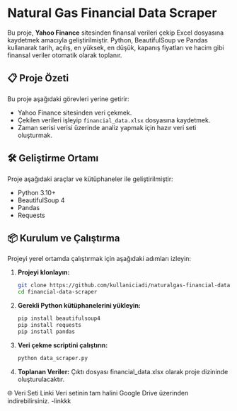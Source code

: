 # Natural Gas Financial Data Scraper

Bu proje, **Yahoo Finance** sitesinden finansal verileri çekip Excel dosyasına kaydetmek amacıyla geliştirilmiştir. Python, BeautifulSoup ve Pandas kullanarak tarih, açılış, en yüksek, en düşük, kapanış fiyatları ve hacim gibi finansal veriler otomatik olarak toplanır.

## 📋 Proje Özeti

Bu proje aşağıdaki görevleri yerine getirir:

- Yahoo Finance sitesinden veri çekmek.
- Çekilen verileri işleyip `financial_data.xlsx` dosyasına kaydetmek.
- Zaman serisi verisi üzerinde analiz yapmak için hazır veri seti oluşturmak.

## 🛠️ Geliştirme Ortamı

Proje aşağıdaki araçlar ve kütüphaneler ile geliştirilmiştir:

- Python 3.10+
- BeautifulSoup 4
- Pandas
- Requests

## 📦 Kurulum ve Çalıştırma

Projeyi yerel ortamda çalıştırmak için aşağıdaki adımları izleyin:

1. **Projeyi klonlayın:**
   ```bash
   git clone https://github.com/kullaniciadi/naturalgas-financial-data-scraper.git
   cd financial-data-scraper
   
2. **Gerekli Python kütüphanelerini yükleyin:**
   ```bash
   pip install beautifulsoup4
   pip install requests
   pip install pandas
   
3. **Veri çekme scriptini çalıştırın:**
   ```bash
   python data_scraper.py
   
4. **Toplanan Veriler:**
   Çıktı dosyası financial_data.xlsx olarak proje dizininde oluşturulacaktır.

🌐 Veri Seti Linki
Veri setinin tam halini Google Drive üzerinden indirebilirsiniz.
-linkkk

   
